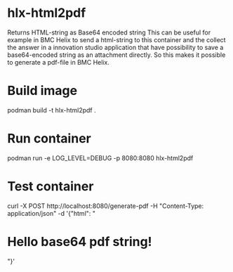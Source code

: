 # hlx-html2pdf
Returns HTML-string as Base64 encoded string
This can be useful for example in BMC Helix to send a html-string to this container and the collect the answer in a innovation studio application that have possibility to save a base64-encoded string as an attachment directly.
So this makes it possible to generate a pdf-file in BMC Helix.

# Build image
podman build -t hlx-html2pdf .

# Run container
podman run -e LOG_LEVEL=DEBUG -p 8080:8080 hlx-html2pdf

# Test container
curl -X POST http://localhost:8080/generate-pdf -H "Content-Type: application/json" -d '{"html": "<html><body><h1>Hello base64 pdf string!</h1></body></html>"}'
